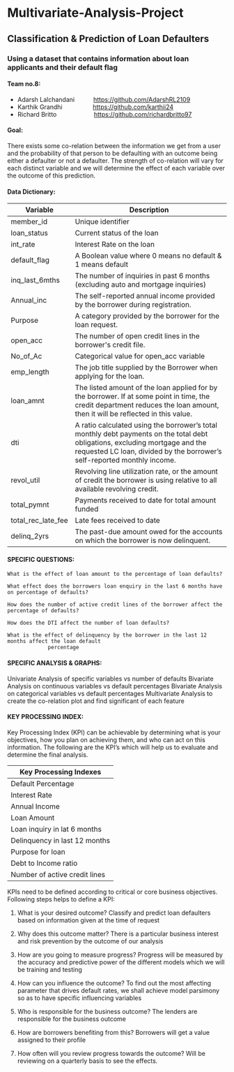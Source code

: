 # Multivariate-Analysis-Project

## Classification & Prediction of Loan Defaulters

### Using a dataset that contains information about loan applicants and their default flag 

#### Team no.8:  
* Adarsh Lalchandani    &nbsp; &nbsp; &nbsp; &nbsp;  &nbsp;      https://github.com/AdarshRL2109
* Karthik Grandhi    &nbsp; &nbsp; &nbsp; &nbsp; &nbsp; &nbsp; &nbsp; &ensp;           https://github.com/karthii24
* Richard Britto      &nbsp; &nbsp; &nbsp; &nbsp; &nbsp; &nbsp; &nbsp; &nbsp; &nbsp; &ensp;          https://github.com/richardbritto97

#### Goal: 
There exists some co-relation between the information we get from a user and the probability of that person to be defaulting with an outcome being either a defaulter or not a defaulter. The strength of co-relation will vary for each distinct variable and we will determine the effect of each variable over the outcome of this prediction.

#### Data Dictionary:

Variable | Description
------------ | -------------
member_id | Unique identifier
loan_status | Current status of the loan
int_rate | Interest Rate on the loan
default_flag | A Boolean value where 0 means no default & 1 means default
inq_last_6mths | The number of inquiries in past 6 months (excluding auto and mortgage inquiries)
Annual_inc | The self-reported annual income provided by the borrower during registration.
Purpose | A category provided by the borrower for the loan request. 
open_acc | The number of open credit lines in the borrower's credit file.
No_of_Ac | Categorical value for open_acc variable
emp_length | The job title supplied by the Borrower when applying for the loan.
loan_amnt | The listed amount of the loan applied for by the borrower. If at some point in time, the credit department reduces the loan amount, then it will be reflected in this value.
dti | A ratio calculated using the borrower’s total monthly debt payments on the total debt obligations, excluding mortgage and the requested LC loan, divided by the borrower’s self-reported monthly income.
revol_util | Revolving line utilization rate, or the amount of credit the borrower is using relative to all available revolving credit.
total_pymnt | Payments received to date for total amount funded
total_rec_late_fee | Late fees received to date
delinq_2yrs | The past-due amount owed for the accounts on which the borrower is now delinquent.

#### SPECIFIC QUESTIONS:

	What is the effect of loan amount to the percentage of loan defaults?

	What effect does the borrowers loan enquiry in the last 6 months have on percentage of defaults?

	How does the number of active credit lines of the borrower affect the percentage of defaults?

	How does the DTI affect the number of loan defaults?

	What is the effect of delinquency by the borrower in the last 12 months affect the loan default 	          
                 percentage

#### SPECIFIC ANALYSIS & GRAPHS:

Univariate Analysis of specific variables vs number of defaults
Bivariate Analysis on continuous variables vs default percentages
Bivariate Analysis on categorical variables vs default percentages
Multivariate Analysis to create the co-relation plot and find significant of each feature 
	
#### KEY PROCESSING INDEX: 

Key Processing Index (KPI) can be achievable by determining what is your objectives, how you plan on achieving them, and who can act on this information. The following are the KPI’s which will help us to evaluate and determine the final analysis. 

Key Processing Indexes | 
------------ | 
Default Percentage |
Interest Rate |
Annual Income |
Loan Amount |
Loan inquiry in lat 6 months |
Delinquency in last 12 months |
Purpose for loan |
Debt to Income ratio |
Number of active credit lines |

KPIs need to be defined according to critical or core business objectives.
Following steps helps to define a KPI: 

1.   What is your desired outcome? 
	Classify and predict loan defaulters based on information given at the time of
 	request

2.   Why does this outcome matter? 
	There is a particular business interest and risk prevention by the outcome of our
  	analysis

3.   How are you going to measure progress? 
	Progress will be measured by the accuracy and predictive power of the different 
	models which we will be training and testing

4.   How can you influence the outcome? 
	To find out the most affecting parameter that drives default rates, we shall achieve model 			parsimony so as to have specific influencing variables
	

5.    Who is responsible for the business outcome? 
	The lenders are responsible for the business outcome

6.   How are borrowers benefiting from this? 
	Borrowers will get a value assigned to their profile

7.   How often will you review progress towards the outcome? 
	Will be reviewing on a quarterly basis to see the effects. 
